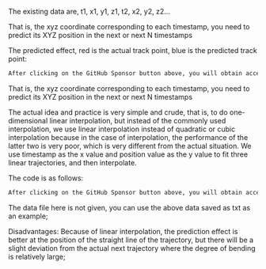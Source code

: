 The existing data are, t1, x1, y1, z1, t2, x2, y2, z2... 

 That is, the xyz coordinate corresponding to each timestamp, you need to predict its XYZ position in the next or next N timestamps 

 The predicted effect, red is the actual track point, blue is the predicted track point: 

  ```python  
After clicking on the GitHub Sponsor button above, you will obtain access permissions to my private code repository ( https://github.com/slowlon/my_code_bar ) to view this blog code. By searching the code number of this blog, you can find the code you need, code number is: 2024020309574687444
  ```  
 That is, the xyz coordinate corresponding to each timestamp, you need to predict its XYZ position in the next or next N timestamps 

  The actual idea and practice is very simple and crude, that is, to do one-dimensional linear interpolation, but instead of the commonly used interpolation, we use linear interpolation instead of quadratic or cubic interpolation because in the case of interpolation, the performance of the latter two is very poor, which is very different from the actual situation. We use timestamp as the x value and position value as the y value to fit three linear trajectories, and then interpolate. 

 The code is as follows: 

  ```python  
After clicking on the GitHub Sponsor button above, you will obtain access permissions to my private code repository ( https://github.com/slowlon/my_code_bar ) to view this blog code. By searching the code number of this blog, you can find the code you need, code number is: 2024020309574687444
  ```  
  The data file here is not given, you can use the above data saved as txt as an example; 

  Disadvantages: Because of linear interpolation, the prediction effect is better at the position of the straight line of the trajectory, but there will be a slight deviation from the actual next trajectory where the degree of bending is relatively large; 

